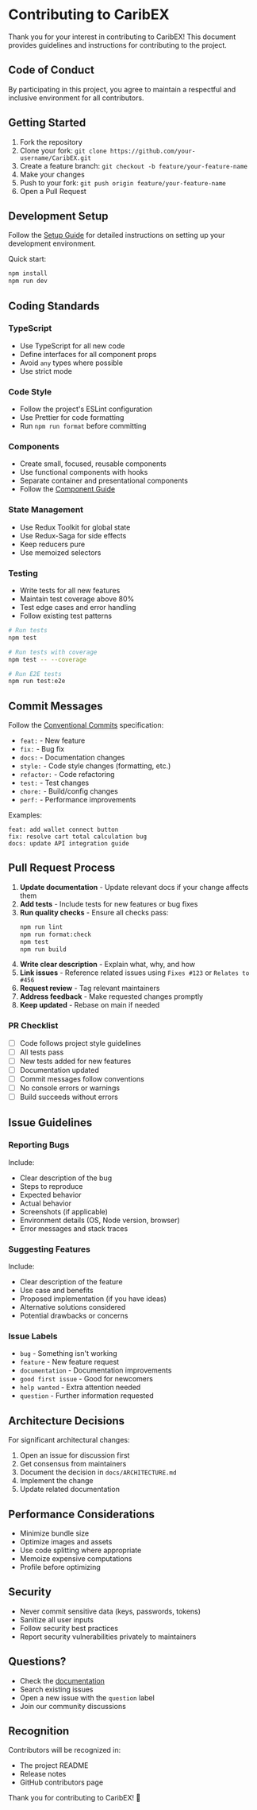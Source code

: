 # Contributing to CaribEX

Thank you for your interest in contributing to CaribEX! This document provides guidelines and instructions for contributing to the project.

## Code of Conduct

By participating in this project, you agree to maintain a respectful and inclusive environment for all contributors.

## Getting Started

1. Fork the repository
2. Clone your fork: `git clone https://github.com/your-username/CaribEX.git`
3. Create a feature branch: `git checkout -b feature/your-feature-name`
4. Make your changes
5. Push to your fork: `git push origin feature/your-feature-name`
6. Open a Pull Request

## Development Setup

Follow the [Setup Guide](./docs/SETUP.md) for detailed instructions on setting up your development environment.

Quick start:

```bash
npm install
npm run dev
```

## Coding Standards

### TypeScript

- Use TypeScript for all new code
- Define interfaces for all component props
- Avoid `any` types where possible
- Use strict mode

### Code Style

- Follow the project's ESLint configuration
- Use Prettier for code formatting
- Run `npm run format` before committing

### Components

- Create small, focused, reusable components
- Use functional components with hooks
- Separate container and presentational components
- Follow the [Component Guide](./docs/COMPONENTS.md)

### State Management

- Use Redux Toolkit for global state
- Use Redux-Saga for side effects
- Keep reducers pure
- Use memoized selectors

### Testing

- Write tests for all new features
- Maintain test coverage above 80%
- Test edge cases and error handling
- Follow existing test patterns

```bash
# Run tests
npm test

# Run tests with coverage
npm test -- --coverage

# Run E2E tests
npm run test:e2e
```

## Commit Messages

Follow the [Conventional Commits](https://www.conventionalcommits.org/) specification:

- `feat:` - New feature
- `fix:` - Bug fix
- `docs:` - Documentation changes
- `style:` - Code style changes (formatting, etc.)
- `refactor:` - Code refactoring
- `test:` - Test changes
- `chore:` - Build/config changes
- `perf:` - Performance improvements

Examples:

```
feat: add wallet connect button
fix: resolve cart total calculation bug
docs: update API integration guide
```

## Pull Request Process

1. **Update documentation** - Update relevant docs if your change affects them
2. **Add tests** - Include tests for new features or bug fixes
3. **Run quality checks** - Ensure all checks pass:
   ```bash
   npm run lint
   npm run format:check
   npm test
   npm run build
   ```
4. **Write clear description** - Explain what, why, and how
5. **Link issues** - Reference related issues using `Fixes #123` or `Relates to #456`
6. **Request review** - Tag relevant maintainers
7. **Address feedback** - Make requested changes promptly
8. **Keep updated** - Rebase on main if needed

### PR Checklist

- [ ] Code follows project style guidelines
- [ ] All tests pass
- [ ] New tests added for new features
- [ ] Documentation updated
- [ ] Commit messages follow conventions
- [ ] No console errors or warnings
- [ ] Build succeeds without errors

## Issue Guidelines

### Reporting Bugs

Include:

- Clear description of the bug
- Steps to reproduce
- Expected behavior
- Actual behavior
- Screenshots (if applicable)
- Environment details (OS, Node version, browser)
- Error messages and stack traces

### Suggesting Features

Include:

- Clear description of the feature
- Use case and benefits
- Proposed implementation (if you have ideas)
- Alternative solutions considered
- Potential drawbacks or concerns

### Issue Labels

- `bug` - Something isn't working
- `feature` - New feature request
- `documentation` - Documentation improvements
- `good first issue` - Good for newcomers
- `help wanted` - Extra attention needed
- `question` - Further information requested

## Architecture Decisions

For significant architectural changes:

1. Open an issue for discussion first
2. Get consensus from maintainers
3. Document the decision in `docs/ARCHITECTURE.md`
4. Implement the change
5. Update related documentation

## Performance Considerations

- Minimize bundle size
- Optimize images and assets
- Use code splitting where appropriate
- Memoize expensive computations
- Profile before optimizing

## Security

- Never commit sensitive data (keys, passwords, tokens)
- Sanitize all user inputs
- Follow security best practices
- Report security vulnerabilities privately to maintainers

## Questions?

- Check the [documentation](./docs)
- Search existing issues
- Open a new issue with the `question` label
- Join our community discussions

## Recognition

Contributors will be recognized in:

- The project README
- Release notes
- GitHub contributors page

Thank you for contributing to CaribEX! 🚀
